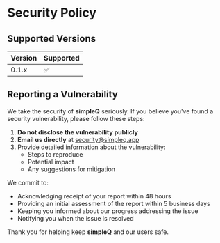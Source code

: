 # Security Policy

## Supported Versions

| Version | Supported          |
| ------- | ------------------ |
| 0.1.x   | :white_check_mark: |

## Reporting a Vulnerability

We take the security of **simpleQ** seriously. If you believe you've found a security vulnerability, please follow these steps:

1. **Do not disclose the vulnerability publicly**
2. **Email us directly** at security@simpleq.app
3. Provide detailed information about the vulnerability:
   - Steps to reproduce
   - Potential impact
   - Any suggestions for mitigation

We commit to:
- Acknowledging receipt of your report within 48 hours
- Providing an initial assessment of the report within 5 business days
- Keeping you informed about our progress addressing the issue
- Notifying you when the issue is resolved

Thank you for helping keep **simpleQ** and our users safe.
